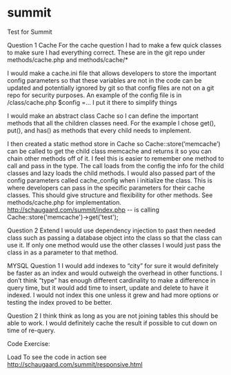 # summit
Test for Summit

Question 1 Cache
For the cache question I had to make a few quick classes to make sure I had everything correct.
These are in the git repo under methods/cache.php and  methods/cache/*
 
I would make a cache.ini file that allows developers to store the important config parameters so that these variables are not in the code can be updated and potentially ignored by git so that config files are not on a git repo for security purposes. An example of the config file is in /class/cache.php $config =... I put it there to simplify things

I would make an abstract class Cache so I can define the important methods that all the children classes need. For the example I chose get(), put(), and has() as methods that every child needs to implement. 

I then created a static method store in Cache so Cache::store(‘memcache’) can be called to get the child class memcache and returns it so you can chain other methods off of it. I feel this is easier to remember one method to call and pass in the type. The call loads from the config the info for the child classes and lazy loads the child methods. I would also passed part of the config parameters called cache_config when i initialize the class. This is where developers can pass in the specific parameters for their cache classes. This should give structure and flexibility for other methods.
See methods/cache.php for implementation.
http://schaugaard.com/summit/index.php -- is calling Cache::store('memcache')->get('test');

Question 2 Extend
I would use dependency injection to past then needed class such as passing a database object  into the class so that the class can use it. If only one method would use the other classes I would just pass the class in as a parameter to that method. 

MYSQL 
Question 1 
I would add indexes to “city” for sure it would definitely be faster as an index and would outweigh the overhead in other functions. I don’t think “type” has enough different cardinality to make a difference in query time, but it would add time to insert, update and delete to have it indexed. I would not index this one unless it grew and had more options or testing the index proved to be better. 

Question 2 
I think think as long as you are not joining tables this should be able to work. I would definitely cache the result if possible to cut down on time of re-query. 

Code Exercise:

Load 
To see the code in action see http://schaugaard.com/summit/responsive.html 








